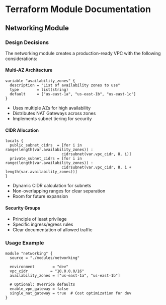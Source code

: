 # Terraform Module Documentation

## Networking Module

### Design Decisions

The networking module creates a production-ready VPC with the following considerations:

#### Multi-AZ Architecture
```hcl
variable "availability_zones" {
  description = "List of availability zones to use"
  type        = list(string)
  default     = ["us-east-1a", "us-east-1b", "us-east-1c"]
}
```

- Uses multiple AZs for high availability
- Distributes NAT Gateways across zones
- Implements subnet tiering for security

#### CIDR Allocation
```hcl
locals {
  public_subnet_cidrs  = [for i in range(length(var.availability_zones)) : 
                         cidrsubnet(var.vpc_cidr, 8, i)]
  private_subnet_cidrs = [for i in range(length(var.availability_zones)) : 
                         cidrsubnet(var.vpc_cidr, 8, i + length(var.availability_zones))]
}
```

- Dynamic CIDR calculation for subnets
- Non-overlapping ranges for clear separation
- Room for future expansion

#### Security Groups
- Principle of least privilege
- Specific ingress/egress rules
- Clear documentation of allowed traffic

### Usage Example

```hcl
module "networking" {
  source = "./modules/networking"
  
  environment        = "dev"
  vpc_cidr          = "10.0.0.0/16"
  availability_zones = ["us-east-1a", "us-east-1b"]
  
  # Optional: Override defaults
  enable_vpn_gateway = false
  single_nat_gateway = true  # Cost optimization for dev
}
```

